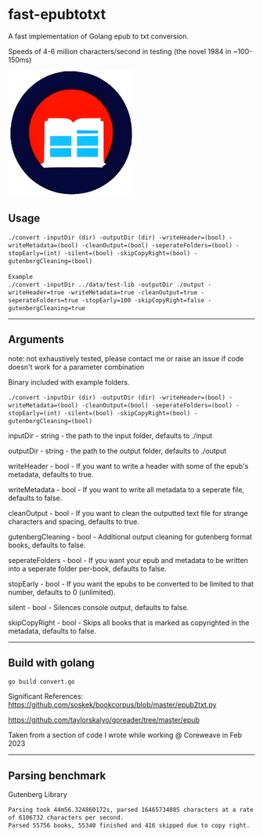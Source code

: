 # fast-epubtotxt
A fast implementation of Golang epub to txt conversion.

Speeds of 4-6 million characters/second in testing (the novel 1984 in ~100-150ms)


![Icon](./iconEpub.png)


## Usage

``` shell
./convert -inputDir (dir) -outputDir (dir) -writeHeader=(bool) -writeMetadata=(bool) -cleanOutput=(bool) -seperateFolders=(bool) -stopEarly=(int) -silent=(bool) -skipCopyRight=(bool) -gutenbergCleaning=(bool)

Example
./convert -inputDir ../data/test-lib -outputDir ./output -writeHeader=true -writeMetadata=true -cleanOutput=true -seperateFolders=true -stopEarly=100 -skipCopyRight=false -gutenbergCleaning=true
```


---
## Arguments

note: not exhaustively tested, please contact me or raise an issue if code doesn't work for a parameter combination

Binary included with example folders.

```shell
./convert -inputDir (dir) -outputDir (dir) -writeHeader=(bool) -writeMetadata=(bool) -cleanOutput=(bool) -seperateFolders=(bool) -stopEarly=(int) -silent=(bool) -skipCopyRight=(bool) -gutenbergCleaning=(bool)
```

inputDir - string - the path to the input folder, defaults to ./input

outputDir - string - the path to the output folder, defaults to ./output

writeHeader - bool - If you want to write a header with some of the epub's metadata, defaults to true.

writeMetadata - bool - If you want to write all metadata to a seperate file, defaults to false.

cleanOutput - bool - If you want to clean the outputted text file for strange characters and spacing, defaults to true.

gutenbergCleaning - bool - Additional output cleaning for gutenberg format books, defaults to false.

seperateFolders - bool - If you want your epub and metadata to be written into a seperate folder per-book, defaults to false.

stopEarly - bool - If you want the epubs to be converted to be limited to that number, defaults to 0 (unlimited).

silent - bool - Silences console output, defaults to false.

skipCopyRight - bool - Skips all books that is marked as copyrighted in the metadata, defaults to false.



---
## Build with golang
```shell
go build convert.go
```

Significant References:
https://github.com/soskek/bookcorpus/blob/master/epub2txt.py

https://github.com/taylorskalyo/goreader/tree/master/epub

Taken from a section of code I wrote while working @ Coreweave in Feb 2023


---

## Parsing benchmark

Gutenberg Library

```
Parsing took 44m56.324860172s, parsed 16465734085 characters at a rate of 6106732 characters per second.
Parsed 55756 books, 55340 finished and 416 skipped due to copy right.
```